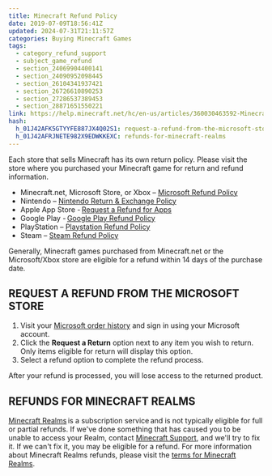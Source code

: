 ```yaml
---
title: Minecraft Refund Policy
date: 2019-07-09T18:56:41Z
updated: 2024-07-31T21:11:57Z
categories: Buying Minecraft Games
tags:
  - category_refund_support
  - subject_game_refund
  - section_24069904400141
  - section_24090952098445
  - section_26104341937421
  - section_26726610890253
  - section_27286537389453
  - section_28871651550221
link: https://help.minecraft.net/hc/en-us/articles/360030463592-Minecraft-Refund-Policy
hash:
  h_01J42AFK5GTYYFE887JX4Q02S1: request-a-refund-from-the-microsoft-store
  h_01J42AFRJNETE982X9EDWKKEXC: refunds-for-minecraft-realms
---
```


Each store that sells Minecraft has its own return policy. Please visit the store where you purchased your Minecraft game for return and refund information.

- Minecraft.net, Microsoft Store, or Xbox – [Microsoft Refund Policy](https://support.xbox.com/en-US/help/subscriptions-billing/buy-games-apps/refund-orders)
- Nintendo – [Nintendo Return & Exchange Policy](https://www.nintendo.com/us/returns-exchanges/)
- Apple App Store - [Request a Refund for Apps](https://support.apple.com/en-us/118223)
- Google Play - [Google Play Refund Policy](https://support.google.com/googleplay/answer/2479637?visit_id=638572793086233839-3272779573&rd=1)
- PlayStation – [Playstation Refund Policy](https://www.playstation.com/en-us/support/store/ps-store-refund-request/)
- Steam – [Steam Refund Policy](https://store.steampowered.com/steam_refunds)

Generally, Minecraft games purchased from Minecraft.net or the Microsoft/Xbox store are eligible for a refund within 14 days of the purchase date.

## REQUEST A REFUND FROM THE MICROSOFT STORE

1.  Visit your [Microsoft order history](https://account.microsoft.com/billing/orders) and sign in using your Microsoft account.
2.  Click the **Request a Return** option next to any item you wish to return. Only items eligible for return will display this option.
3.  Select a refund option to complete the refund process.

After your refund is processed, you will lose access to the returned product.

## REFUNDS FOR MINECRAFT REALMS

[Minecraft Realms](https://www.minecraft.net/en-us/realms/) is a subscription service and is not typically eligible for full or partial refunds. If we've done something that has caused you to be unable to access your Realm, contact [Minecraft Support](https://aka.ms/Minecraft-Support), and we'll try to fix it. If we can't fix it, you may be eligible for a refund. For more information about Minecraft Realms refunds, please visit the [terms for Minecraft Realms](https://minecraft.net/realms/terms/).
